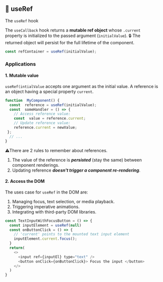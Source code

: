 ## 🎣 useRef

The ``useRef`` hook

The ``useCallback`` hook returns a **mutable ref object** whose `.current` property is initialized to the passed argument (`initialValue`). 
:lock: The returned object will persist for the full lifetime of the component.

```js
const refContainer = useRef(initialValue);
```
### Applications

#### 1. Mutable value
`useRef(intialValue` accepts one argument as the initial value. A reference is an object having a special property  `current`.
```js
function  MyComponent() {
  const  reference = useRef(initialValue);
  const  someHandler = () => {
    // Access reference value:
    const  value = reference.current;
    // Update reference value:
    reference.current = newValue;
 };
  // ...
}
```
:warning:There are 2 rules to remember about references.
1. The value of the reference is **_persisted_** (stay the same) between component renderings.
2. Updating reference **_doesn't trigger a component re-rendering_**.

#### 2. Access the DOM
The uses case for `useRef` in the DOM are: 

1. Managing focus, text selection, or media playback.
2. Triggering imperative animations.
3. Integrating with third-party DOM libraries.

```js
const TextInputWithFocusButton = () => {
  const inputElement = useRef(null)
  const onButtonClick = () => {
    // 'current' points to the mounted text input element
    inputElement.current.focus();
  }
  return(
    <>
      <input ref={inputEl} type="text" />
      <button onClick={onButtonClick}> Focus the input </button>
    </>
  )
}
```